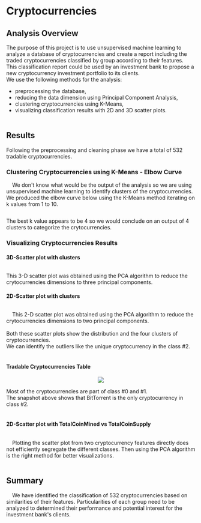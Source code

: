 # Cryptocurrencies

## Analysis Overview
The purpose of this project is to use unsupervised machine learning to analyze a database of cryptocurrencies and create a report including the traded cryptocurrencies classified by group according to their features.\
This classification report could be used by an investment bank to propose a new cryptocurrency investment portfolio to its clients.\
We use the following methods for the analysis:
- preprocessing the database,
- reducing the data dimension using Principal Component Analysis,
- clustering cryptocurrencies using K-Means,
- visualizing classification results with 2D and 3D scatter plots.
<br></br>



## Results
Following the preprocessing and cleaning phase we have a total of 532 tradable cryptocurrencies.
<br>  

### Clustering Cryptocurrencies using K-Means - Elbow Curve
&nbsp;&nbsp;&nbsp;&nbsp;We don't know what would be the output of the analysis so we are using unsupervised machine learning to identify clusters of the cryptocurrencies.\
We produced the elbow curve below using the K-Means method iterating on k values from 1 to 10. 
<p align="center">
    <img src=""> 
</p>
The best k value appears to be 4 so we would conclude on an output of 4 clusters to categorize the crytocurrencies.
<br>  

### Visualizing Cryptocurrencies Results
#### 3D-Scatter plot with clusters
<p align="center">
    <img src=""> 
</p>
This 3-D scatter plot was obtained using the PCA algorithm to reduce the crytocurrencies dimensions to three principal components.
<br>  

#### 2D-Scatter plot with clusters
<p align="center">
    <img src=""> 
</p>  

&nbsp;&nbsp;&nbsp;&nbsp;This 2-D scatter plot was obtained using the PCA algorithm to reduce the crytocurrencies dimensions to two principal components.
<br><br>
Both these scatter plots show the distribution and the four clusters of cryptocurrencies.<br>
We can identify the outliers like the unique cryptocurrency in the class #2.
<br><br>

#### Tradable Cryptocurrencies Table
<p align="center">
    <img src="https://user-images.githubusercontent.com/68669675/101307931-41d35a80-380e-11eb-942f-7a8f23887d05.png"> 
</p>
Most of the cryptocurrencies are part of class #0 and #1.<br>
The snapshot above shows that BitTorrent is the only cryptocurrency in class #2.
<br><br>

#### 2D-Scatter plot with TotalCoinMined vs TotalCoinSupply
<p align="center">
    <img src=""> 
</p>
&nbsp;&nbsp;&nbsp;&nbsp;Plotting the scatter plot from two cryptocurrency features directly does not efficiently segregate the different classes. Then using the PCA algorithm is the right method for better visualizations.
<br><br>

## Summary
&nbsp;&nbsp;&nbsp;&nbsp;We have identified the classification of 532 cryptocurrencies based on similarities of their features. Particularities of each group need to be analyzed to determined their performance and potential interest for the investment bank's clients.
